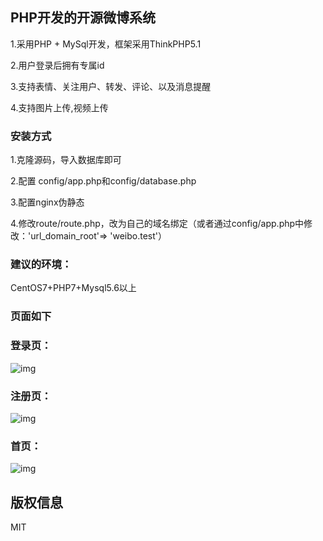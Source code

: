 ## **PHP开发的开源微博系统**

1.采用PHP + MySql开发，框架采用ThinkPHP5.1

2.用户登录后拥有专属id

3.支持表情、关注用户、转发、评论、以及消息提醒

4.支持图片上传,视频上传

### **安装方式**

1.克隆源码，导入数据库即可

2.配置 config/app.php和config/database.php

3.配置nginx伪静态

4.修改route/route.php，改为自己的域名绑定（或者通过config/app.php中修改：'url_domain_root'=> 'weibo.test'）

### **建议的环境：**

CentOS7+PHP7+Mysql5.6以上

### **页面如下**

### 登录页：

![img](https://oscimg.oschina.net/oscnet/up-b63d0ee26da0c7632e46ab7a2ade9b02840.png)

### 注册页：

![img](https://oscimg.oschina.net/oscnet/up-d2ca48baedd8bddaaca645d1cc4667d119a.png)

### 首页：

 ![img](https://oscimg.oschina.net/oscnet/up-1433f57267bfb7c8a89ea02de9ff71d9a3a.png)


## 版权信息

MIT